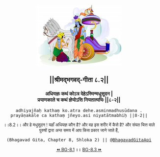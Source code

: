 <center><img src="../../asset/BG.png" alt="#API #bhagavadgitaapi #slok #nodejs #js #api #gitaapi #krishna #hinduism #vedic #ISKCON #shreemadbhagavadgita #technology"/>
<h2>||श्रीमद्‍भगवद्‍-गीता ८.२||</h2>
<h3>अधियज्ञः कथं कोऽत्र देहेऽस्मिन्मधुसूदन |<br/>प्रयाणकाले च कथं ज्ञेयोऽसि नियतात्मभिः ||८-२||</h3>
<pre>adhiyajñaḥ kathaṃ ko.atra dehe.asminmadhusūdana .<br/>prayāṇakāle ca kathaṃ jñeyo.asi niyatātmabhiḥ ||8-2||</pre>
<p>।।8.2।। और हे मधुसूदन ! यहाँ अधियज्ञ कौन है? और वह इस शरीर में कैसे है? और संयत चित्त वाले पुरुषों द्वारा अन्त समय में आप किस प्रकार जाने जाते हैं,</p>
<pre>(Bhagavad Gita, Chapter 8, Shloka 2) || <a href="https://twitter.com/bhagavadgitaapi">@BhagavadGitaApi</a></pre><a href="../../8/1">⏪  BG-8.1</a><b>        ।।        </b><a href="../../8/3">BG-8.3  ⏩</a></center></center>